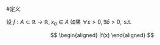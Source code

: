 #定义

设 $f:A\subset \mathbb{R}\to \mathbb{R},\; x_{0}\in A$ 如果 $\forall \varepsilon>0,\exists\delta>0,\text{ s.t. }$

$$
\begin{aligned}
|f(x)
\end{aligned}
$$